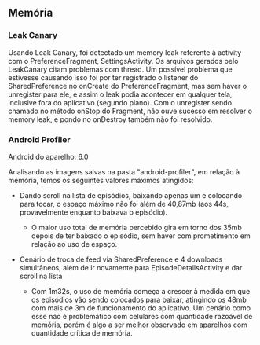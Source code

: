 ## Memória

### Leak Canary

Usando Leak Canary, foi detectado um memory leak referente à activity com o PreferenceFragment, SettingsActivity. Os arquivos gerados pelo LeakCanary citam problemas com thread. Um possível problema que estivesse causando isso foi por ter registrado o listener do SharedPreference no onCreate do PreferenceFragment, mas sem haver o unregister para ele, e assim o leak podia acontecer em qualquer tela, inclusive fora do aplicativo (segundo plano). Com o unregister sendo chamado no método onStop do Fragment, não ouve sucesso em resolver o memory leak, e pondo no onDestroy também não foi resolvido.

### Android Profiler

Android do aparelho: 6.0

Analisando as imagens salvas na pasta "android-profiler", em relação à memória, temos os seguintes valores máximos atingidos:

+ Dando scroll na lista de episódios, baixando apenas um e colocando para tocar, o espaço máximo não foi além de 40,87mb (aos 44s, provavelmente enquanto baixava o episódio).

  - O maior uso total de memória percebido gira em torno dos 35mb depois de ter baixado o episódio, sem haver com prometimento em relação ao uso de espaço.

+ Cenário de troca de feed via SharedPreference e 4 downloads simultâneos, além de ir novamente para EpisodeDetailsActivity e dar scroll na lista

  - Com 1m32s, o uso de memória começa a crescer à medida em que os episódios vão sendo colocados para baixar, atingindo os 48mb com mais de 3m de funcionamento do aplicativo. Um cenário como esse não é problemático com celulares com quantidade razoável de memória, porém é algo a ser melhor observado em aparelhos com quantidade crítica de memória.  